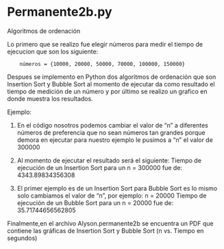 # Permanente2b.py

Algoritmos de ordenación

Lo primero que se realizo fue elegir números para medir el tiempo de ejecucion que son los siguiente:

        números = {10000, 20000, 50000, 70000, 100000, 150000}
        
Despues se implemento en Python dos algoritmos de ordenación que son Insertion Sort y Bubble Sort 
al momento de ejecutar da como resultado el tiempo de medición de un número y por último 
se realizo un grafico en donde muestra los resultados.

Ejemplo:
1.	En el código nosotros podemos cambiar el valor de “n” a diferentes números de preferencia que no sean números tan grandes porque demora en ejecutar para nuestro ejemplo le pusimos a “n” el valor de 300000

2.	Al momento de ejecutar el resultado será el siguiente:
    Tiempo de ejecución de un Insertion Sort para un n = 300000 fue de: 4343.89834356308
    
3.	El primer ejemplo es de un Insertion Sort para Bubble Sort es lo mismo solo cambiamos el valor de “n”, por ejemplo:
    n = 20000
    Tiempo de ejecución de un Bubble Sort para un n = 20000 fue de: 35.71744656562805

Finalmente,en el archivo Alyson.permanente2b se encuentra un PDF que contiene las gráficas de Insertion Sort y Bubble Sort (n vs. Tiempo en segundos) 

